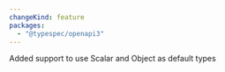 ```yaml
---
changeKind: feature
packages:
  - "@typespec/openapi3"
---
```


Added support to use Scalar and Object as default types